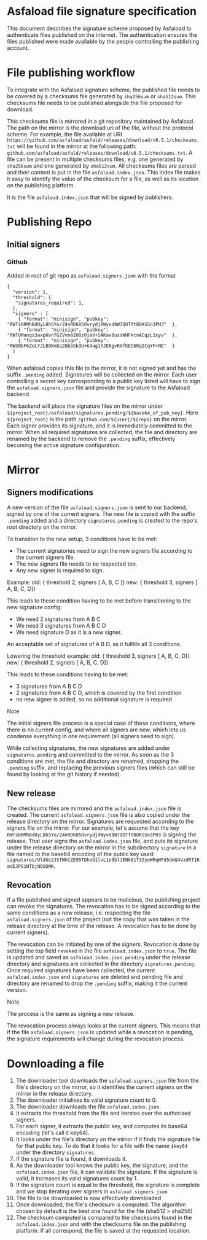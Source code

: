 # Asfaload file signature specification

This document describes the signature scheme proposed by Asfaload to authenticate files published on the internet.
The authentication ensures the files published were made available by the people controlling the publishing account.

# File publishing workflow

To integrate with the Asfaload signature scheme, the published file needs to be covered by a checksums file generated by `sha256sum` or `sha512sum`.
This checksums file needs to be published alongside the file proposed for download.

This checksums file is mirrored in a git repository maintained by Asfaload. The path on the mirror is the download uri of the file, without the protocol scheme.
For example, the file available at URI `https://github.com/asfaload/asfald/releases/download/v0.5.1/checksums.txt` will be found in the mirror at the following
path: `github.com/asfaload/asfald/releases/download/v0.5.1/checksums.txt`.
A file can be present in multiple checksums files, e.g. one generated by `sha256sum` and one generated by `sha512sum`.
All checksums files are parsed and their content is put in the file `asfaload.index.json`. This index file makes it easy to identify the value of the checksum
for a file, as well as its location on the publishing platform.

It is the file `asfaload.index.json` that will be signed by publishers.

# Publishing Repo

## Initial signers

### Github
Added in root of git repo as `asfaload.signers.json` with the format
```
{
  "version": 1,
  "threshold": {
   "signatures_required": 1,
  },
  "signers" : [
    { "format": "minisign", "pubkey": "RWTsbRMhBdOyL8hSYo/Z4nRD6O5OvrydjXWyvd8W7QOTftBOKSSn3PH3"  },
    { "format": "minisign", "pubkey": "RWTUManqs3axpHvnTGZVvmaIOOz0jaV+SAKax8uxsWHFkcnACqzL1xyv"  },
    { "format": "minisign", "pubkey": "RWSNbF6ZeLYJLBOKm8a2QbbSb3U+K4ag1YJENgvRXfKEC6RqICqYF+NE"  }
  ]
}
```
When asfaload copies this file to the mirror, it is not signed yet and has the suffix `.pending` added. Signatures will be collected on the mirror.
Each user controlling a secret key corresponding to a public key listed will have to sign the `asfaload.signers.json` file and provide the signature to the
Asfaload backend.

The backend will place the signature files on the mirror under `${project_root}/asfaload/signatures.pending/${base64_of_pub_key}`.
Here `${project_root}` is the path `/github.com/${user}/${repo}` on the mirror.
Each signer provides its signature, and it is immediately committed to the mirror.
When all required signatures are collected, the file and directory are renamed by the backend to remove the `.pending` suffix, effectively becoming the
active signature configuration.

# Mirror

## Signers modifications

A new version of the file `asfaload.signers.json` is sent to our backend, signed by one of the current signers.
The new file is copied with the suffix `.pending` added and a directory `signatures.pending` is created to the repo's
root directory on the mirror.

To transition to the new setup, 3 conditions have to be met:
* The current signatories need to sign the new signers file according to the current signers file.
* The new signers file needs to be respected too.
* Any new signer is required to sign.

Example:
old: { threshold 2, signers [ A, B, C ]}
new: { threshold 3, signers [ A, B, C, D]}

This leads to these condition having to be met before transitioning to the new signature config:
* We need 2 signatures from A B C
* We need 3 signatures from A B C D
* We need signature D as it is a new signer.

An acceptable set of signatures of A B D, as it fulfills all 3 conditions.

Lowering the threshold example:
old: { threshold 3, signers [ A, B, C, D]}
new: { threshold 2, signers [ A, B, C, D]}

This leads to these conditions having to be met:
* 3 signatures from A B C D
* 2 signatures from A B C D, which is covered by the first condition
* no new signer is added, so no additional signature is required

> [!NOTE]
> The initial signers file process is a special case of these conditions, where there is no
> current config, and where all signers are new, which lets us condense everything in one requirement (all signers need to sign).

While collecting signatures, the new signatures are added under `signatures.pending` and committed to the mirror.
As soon as the 3 conditions are met, the file and directory are renamed, dropping the `.pending` suffix, and replacing the previous signers files
(which can still be found by looking at the git history if needed).


## New release

The checksums files are mirrored and the `asfaload.index.json` file is created. The current `asfaload.signers.json` file is also copied
under the release directory on the mirror.
Signatures are requested according to the signers file on the mirror.
For our example, let's assume that the key `RWTsbRMhBdOyL8hSYo/Z4nRD6O5OvrydjXWyvd8W7QOTftBOKSSn3PH3` is signing the release.
That user signs the `asfaload.index.json` file, and puts its signature under the release directory on the mirror in the subdirectory `signature`
in a file named to the base64 encoding of the public key used: `signatures/UldUc2JSTWhCZE95TDhoU1lvL1o0blJENk81T3ZyeWRqWFd5dmQ4VzdRT1RmdEJPS1NTbjNQSDMK`.

## Revocation

If a file published and signed appears to be malicious, the publishing project can revoke the signatures.
The revocation has to be signed according to the same conditions as a new release, i.e. respecting the file `asfaload.signers.json` of the project
(not the copy that was taken in the release directory at the time of the release. A revocation has to be done by current signers).

The revocation can be initiated by one of the signers. Revocation is done by setting the top field `revoked` in the file `asfaload.index.json` to `true`.
The file is updated and saved as `asfaload.index.json.pending` under the release directory and signatures are collected in the directory `signatures.pending`.
Once required signatures have been collected, the current `asfaload.index.json` and `signatures` are deleted and pending file and directory are renamed to
drop the `.pending` suffix, making it the current version.

> [!NOTE]
> The process is the same as signing a new release.

The revocation process always looks at the current signers. This means that if the file `asfaload.signers.json` is updated while a revocation is pending,
the signature requirements will change during the revocation process.

# Downloading a file

1. The downloader tool downloads the `asfaload.signers.json` file from the file's directory on the mirror, so it identifies the current signers on the mirror in the release directory.
2. The downloader initialises its valid signature count to 0.
3. The downloader downloads the file `asfaload.index.json`.
4. It extracts the threshold from the file and iterates over the authorised signers.
5. For each signer, it extracts the public key, and computes its base64 encoding (let's call it key64).
6. It looks under the file's directory on the mirror if it finds the signature file for that public key.
To do that it looks for a file with the name `$key64` under the directory `signatures`.
7. If the signature file is found, it downloads it.
8. As the downloader tool knows the public key, the signature, and the `asfaload.index.json` file, it can validate the signature. If the signature is valid, it increases its valid signatures count by 1.
9. If the signature count is equal to the threshold, the signature is complete and we stop iterating over signers in `asfaload.signers.json`
10. The file to be downloaded is now effectively downloaded
11. Once downloaded, the file's checksum is computed. The algorithm chosen by default is the best one found for the file (sha512 > sha256)
12. The checksum computed is compared to the checksums found in the `asfaload.index.json` and with the checksums file on the publishing platform. If all correspond, the file is saved at the requested location.
